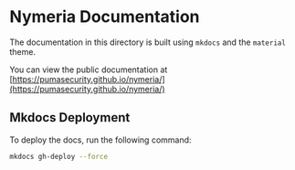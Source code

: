# Nymeria Documentation

The documentation in this directory is built using `mkdocs` and the `material` theme.

You can view the public documentation at [https://pumasecurity.github.io/nymeria/](https://pumasecurity.github.io/nymeria/)

## Mkdocs Deployment

To deploy the docs, run the following command:

```bash
mkdocs gh-deploy --force
```
